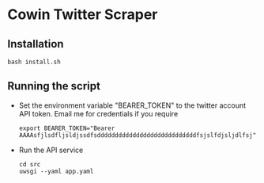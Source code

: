 # Cowin Twitter Scraper

## Installation

    bash install.sh 

## Running the script

- Set the environment variable "BEARER_TOKEN" to the twitter account API token.  Email me for credentials if you require

      export BEARER_TOKEN="Bearer AAAAsfjlsdfljsldjssdfsddddddddddddddddddddddddddddfsjslfdjsljdlfsj"`

- Run the API service

      cd src
      uwsgi --yaml app.yaml
